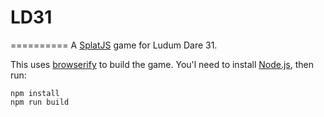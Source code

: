 # LD31
==========
A [SplatJS](https://splatjs.github.io) game for Ludum Dare 31.

This uses [browserify](http://browserify.org/) to build the game. You'l need to install [Node.js](http://nodejs.org/), then run:
```
npm install
npm run build
```
